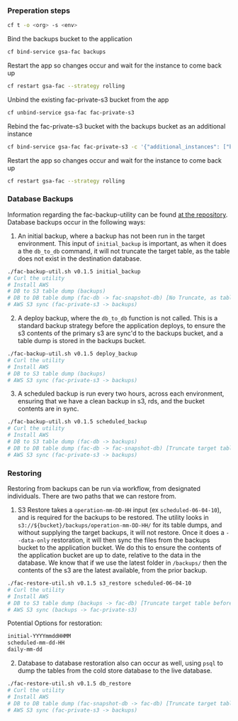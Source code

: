### Preperation steps
```sh
cf t -o <org> -s <env>
```

Bind the backups bucket to the application
```sh
cf bind-service gsa-fac backups
```

Restart the app so changes occur and wait for the instance to come back up
```sh
cf restart gsa-fac --strategy rolling
```

Unbind the existing fac-private-s3 bucket from the app
```sh
cf unbind-service gsa-fac fac-private-s3
```

Rebind the fac-private-s3 bucket with the backups bucket as an additional instance
```sh
cf bind-service gsa-fac fac-private-s3 -c '{"additional_instances": ["backups"]}'
```

Restart the app so changes occur and wait for the instance to come back up
```sh
cf restart gsa-fac --strategy rolling
```

### Database Backups

Information regarding the fac-backup-utility can be found [at the repository](https://github.com/GSA-TTS/fac-backup-utility).
Database backups occur in the following ways:
1. An initial backup, where a backup has not been run in the target environment. This input of `initial_backup` is important, as when it does a the `db_to_db` command, it will not truncate the target table, as the table does not exist in the destination database.
```bash
./fac-backup-util.sh v0.1.5 initial_backup
# Curl the utility
# Install AWS
# DB to S3 table dump (backups)
# DB to DB table dump (fac-db -> fac-snapshot-db) [No Truncate, as tables dont exist]
# AWS S3 sync (fac-private-s3 -> backups)
```

2. A deploy backup, where the `db_to_db` function is not called. This is a standard backup strategy before the application deploys, to ensure the s3 contents of the primary s3 are sync'd to the backups bucket, and a table dump is stored in the backups bucket.
```bash
./fac-backup-util.sh v0.1.5 deploy_backup
# Curl the utility
# Install AWS
# DB to S3 table dump (backups)
# AWS S3 sync (fac-private-s3 -> backups)
```

3. A scheduled backup is run every two hours, across each environment, ensuring that we have a clean backup in s3, rds, and the bucket contents are in sync.
```bash
./fac-backup-util.sh v0.1.5 scheduled_backup
# Curl the utility
# Install AWS
# DB to S3 table dump (fac-db -> backups)
# DB to DB table dump (fac-db -> fac-snapshot-db) [Truncate target table before dump]
# AWS S3 sync (fac-private-s3 -> backups)
```

### Restoring
Restoring from backups can be run via workflow, from designated individuals. There are two paths that we can restore from.

1. S3 Restore takes a `operation-mm-DD-HH` input (ex `scheduled-06-04-10`), and is required for the backups to be restored. The utility looks in `s3://${bucket}/backups/operation-mm-DD-HH/` for its table dumps, and without supplying the target backups, it will not restore. Once it does a `--data-only` restoration, it will then sync the files from the backups bucket to the application bucket. We do this to ensure the contents of the application bucket are up to date, relative to the data in the database. We know that if we use the latest folder in `/backups/` then the contents of the s3 are the latest available, from the prior backup.
```bash
./fac-restore-util.sh v0.1.5 s3_restore scheduled-06-04-10
# Curl the utility
# Install AWS
# DB to S3 table dump (backups -> fac-db) [Truncate target table before --data-only pg_restore]
# AWS S3 sync (backups -> fac-private-s3)
```
Potential Options for restoration:
```bash
initial-YYYYmmddHHMM
scheduled-mm-dd-HH
daily-mm-dd
```

2. Database to database restoration also can occur as well, using `psql` to dump the tables from the cold store database to the live database.
```bash
./fac-restore-util.sh v0.1.5 db_restore
# Curl the utility
# Install AWS
# DB to DB table dump (fac-snapshot-db -> fac-db) [Truncate target table before dump]
# AWS S3 sync (fac-private-s3 -> backups)
```
